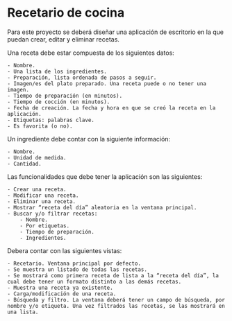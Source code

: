 # Recetario de cocina
Para este proyecto se deberá diseñar una aplicación de escritorio en la que puedan crear, editar y eliminar recetas.

Una receta debe estar compuesta de los siguientes datos:

    - Nombre.
    - Una lista de los ingredientes.
    - Preparación, lista ordenada de pasos a seguir.
    - Imagen/es del plato preparado. Una receta puede o no tener una imagen.
    - Tiempo de preparación (en minutos).
    - Tiempo de cocción (en minutos).
    - Fecha de creación. La fecha y hora en que se creó la receta en la aplicación.
    - Etiquetas: palabras clave.
    - Es favorita (o no).

Un ingrediente debe contar con la siguiente información:

    - Nombre.
    - Unidad de medida.
    - Cantidad.

Las funcionalidades que debe tener la aplicación son las siguientes:

    - Crear una receta.
    - Modificar una receta.
    - Eliminar una receta.
    - Mostrar “receta del día” aleatoria en la ventana principal.
    - Buscar y/o filtrar recetas:
        - Nombre.
        - Por etiquetas.
        - Tiempo de preparación.
        - Ingredientes.


Debera contar con las siguientes vistas:

    - Recetario. Ventana principal por defecto.
    - Se muestra un listado de todas las recetas.
    - Se mostrará como primera receta de lista a la “receta del día”, la cual debe tener un formato distinto a las demás recetas.
    - Muestra una receta ya existente.
    - Carga/modificación de una receta.
    - Búsqueda y filtro. La ventana deberá tener un campo de búsqueda, por nombre y/o etiqueta. Una vez filtrados las recetas, se las mostrará en una lista.
